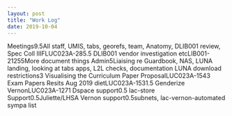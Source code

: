 ```yaml
---
layout: post
title: "Work Log"
date: 2019-10-04
---
```

<tr><td>Meetings</td><td></td><td>9.5</td><td>All staff, UMIS, tabs, georefs, team, Anatomy, DLIB001 review,</td></tr>
<tr><td>Spec Coll IIIF</td><td>LUC023A-28</td><td>5.5</td><td></td></tr>
<tr><td>DLIB001 vendor investigation etc</td><td>LIB001-2125</td><td>5</td><td>More document things</td></tr>
<tr><td>Admin</td><td></td><td>5</td><td>Liaising re Guardbook, NAS, LUNA landing, looking at tabs apps, L2L checks, documentation</td></tr>
<tr><td>LUNA download restrictions</td><td></td><td>3</td><td></td></tr>
<tr><td>Visualising the Curriculum Paper Proposal</td><td>LUC023A-154</td><td>3</td><td></td></tr>
<tr><td>Exam Papers Resits Aug 2019 diet</td><td>LUC023A-153</td><td>1.5</td><td></td></tr>
<tr><td>Genderize Vernon</td><td>LUC023A-127</td><td>1</td><td></td></tr>
<tr><td>Dspace support</td><td></td><td>0.5</td><td></td></tr>
<tr><td>lac-store Support</td><td></td><td>0.5</td><td>Juliette/LHSA</td></tr>
<tr><td>Vernon support</td><td></td><td>0.5</td><td>subnets, lac-vernon-automated sympa list</td></tr>
